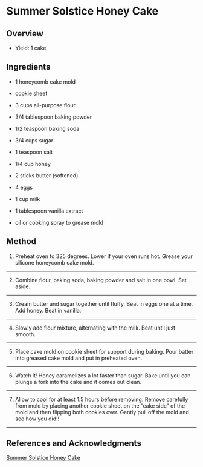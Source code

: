 # Summer Solstice Honey Cake

## Overview

- Yield: 1 cake

## Ingredients

- 1 honeycomb cake mold

- cookie sheet

- 3 cups all-purpose flour

- 3/4 tablespoon baking powder

- 1/2 teaspoon baking soda

- 3/4 cups sugar

- 1 teaspoon salt

- 1/4 cup honey

- 2 sticks butter (softened)

- 4 eggs

- 1 cup  milk

- 1 tablespoon vanilla extract

- oil or cooking spray to grease mold

## Method

1. Preheat oven to 325 degrees.  Lower if your oven runs hot.  Grease your silicone honeycomb cake mold.
---

2. Combine flour, baking soda, baking powder and salt in one bowl.  Set aside.
---

3. Cream butter and sugar together until fluffy.  Beat in eggs one at a time.  Add honey.  Beat in vanilla.
---

4. Slowly add flour mixture, alternating with the milk.  Beat until just smooth.
---

5. Place cake mold on cookie sheet for support during baking.   Pour batter into greased cake mold and put in preheated oven.
---

6. Watch it!  Honey caramelizes a lot faster than sugar.  Bake until you can plunge a fork into the cake and it comes out clean.
---

7. Allow to cool for at least 1.5 hours before removing.  Remove carefully from mold by placing another cookie sheet on the “cake side” of the mold and then flipping both cookies over.  Gently pull off the mold and see how you did!!
---

## References and Acknowledgments

[Summer Solstice Honey Cake](https://moodymoons.com/2018/06/12/honey-cakes-summer-solstice-recipe/)
